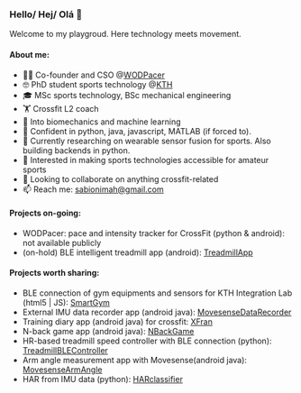 ### Hello/ Hej/ Olá 👋
Welcome to my playgroud. Here technology meets movement. 

#### About me:
- 🤵‍♀️ Co-founder and CSO @[WODPacer](https://wodpacer.com)
- 🤓 PhD student sports technology @[KTH](https://www.kth.se)
- 🎓 MSc sports technology, BSc mechanical engineering
- 🏋️ Crossfit L2 coach
- 🦿 Into biomechanics and machine learning
- 🔭 Confident in python, java, javascript, MATLAB (if forced to). 
- 🌱 Currently researching on wearable sensor fusion for sports. Also building backends in python.
- 🧐 Interested in making sports technologies accessible for amateur sports
- 👯 Looking to collaborate on anything crossfit-related
- 📫 Reach me: sabionimah@gmail.com

#### Projects on-going:
- WODPacer: pace and intensity tracker for CrossFit (python & android): not available publicly
- (on-hold) BLE intelligent treadmill app (android): [TreadmillApp](https://github.com/gustimorth/Treadmill2.0App)

#### Projects worth sharing:
- BLE connection of gym equipments and sensors for KTH Integration Lab (html5 | JS): [SmartGym](https://github.com/MariahSabioni/SmartGym)
- External IMU data recorder app (android java): [MovesenseDataRecorder](https://github.com/MariahSabioni/movesense-data-recorder)
- Training diary app (android java) for crossfit: [XFran](https://github.com/jitseve/XFran)
- N-back game app (android java): [NBackGame](https://github.com/MariahSabioni/nback-game)
- HR-based treadmill speed controller with BLE connection (python): [TreadmillBLEController](https://github.com/katsikaktus/treadmill)
- Arm angle measurement app with Movesense(android java): [MovesenseArmAngle](https://github.com/MariahSabioni/movesense-arm-angle)
- HAR from IMU data (python): [HARclassifier](https://github.com/MariahSabioni/HAR-classifier)
